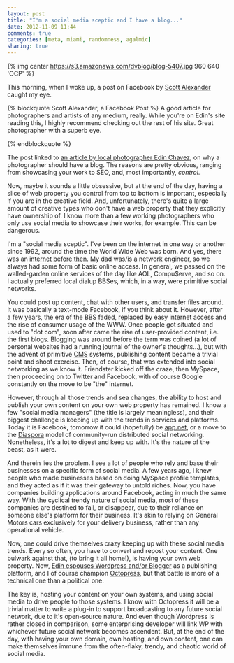 ```yaml
---
layout: post
title: "I'm a social media sceptic and I have a blog..."
date: 2012-11-09 11:44
comments: true
categories: [meta, miami, randomness, agalmic]
sharing: true 
---
```


{% img center https://s3.amazonaws.com/dvblog/blog-5407.jpg 960 640 'OCP' %}

This morning, when I woke up, a post on Facebook by <a href="http://helloimscott.com/">Scott Alexander</a> caught my eye. 

{% blockquote Scott Alexander, a Facebook Post %}
A good article for photographers and artists of any medium, really. While you're on Edin's site reading this, I highly recommend checking out the rest of his site. Great photographer with a superb eye.

{% endblockquote %}

<!-- more -->

The post linked to <a href="http://www.edinchavez.com/blog/why-should-i-start-a-blog/">an article by local photographer Edin Chavez</a>, on why a photographer should have a blog. The reasons are pretty obvious, ranging from showcasing your work to SEO, and, most importantly, _control_.

Now, maybe it sounds a little obsessive, but at the end of the day, having a slice of web property you control from top to bottom is important, especially if you are in the creative field. And, unfortunately, there's quite a large amount of creative types who don't have a web property that they explicitly have ownership of. I know more than a few working photographers who only use social media to showcase their works, for example. This can be dangerous. 

I'm a "social media sceptic". I've been on the internet in one way or another since 1992, around the time the World Wide Web was born. And yes, there was an <a href="http://www.dan-vidal.com/blog/2012/08/22/how-it-was/">internet before then</a>. My dad was/is a network engineer, so we always had some form of basic online access. In general, we passed on the walled-garden online services of the day like AOL, Compu$erve, and so on. I actually preferred local dialup BBSes, which, in a way, were primitive social networks. 

You could post up content, chat with other users, and transfer files around. It was basically a text-mode Facebook, if you think about it. However, after a few years, the era of the BBS faded, replaced by easy internet access and the rise of consumer usage of the WWW. Once people got situated and used to "dot com", soon after came the rise of user-provided content, i.e. the first blogs. Blogging was around before the term was coined (a lot of personal websites had a running journal of the owner's thoughts...), but with the advent of primitive <a href="http://www.movabletype.org/">CMS</a> systems, publishing content became a trivial point and shoot exercise. Then, of course, that was extended into social networking as we know it. Friendster kicked off the craze, then MySpace, then proceeding on to Twitter and Facebook, with of course Google constantly on the move to be "the" internet.

However, through all those trends and sea changes, the ability to host and publish your own content on your own web property has remained. I know a few "social media managers" (the title is largely meaningless), and their biggest challenge is keeping up with the trends in services and platforms. Today it is Facebook, tomorrow it could (hopefully) be <a href="http://join.app.net/">app.net</a>, or a move to the <a href="https://joindiaspora.com/">Diaspora</a> model of community-run distributed social networking. Nonetheless, it's a lot to digest and keep up with. It's the nature of the beast, as it were. 

And therein lies the problem. I see a lot of people who rely and base their businesses on a specific form of social media. A few years ago, I knew people who made businesses based on doing MySpace profile templates, and they acted as if it was their gateway to untold riches. Now, you have companies building applications around Facebook, acting in much the same way. With the cyclical trendy nature of social media, most of these companies are destined to fail, or disappear, due to their reliance on someone else's platform for their business. It's akin to relying on General Motors cars exclusively for your delivery business, rather than any operational vehicle.

Now, one could drive themselves crazy keeping up with these social media trends. Every so often, you have to convert and repost your content. One bulwark against that, (to bring it all home!), is having your own web property. Now, <a href="http://www.edinchavez.com/blog/why-should-i-start-a-blog/">Edin espouses Wordpress and/or Blogger</a> as a publishing platform, and I of course champion <a href="http://octopress.org/">Octopress</a>, but that battle is more of a technical one than a political one. 

The key is, hosting your content on your own systems, and using social media to drive people to those systems. I know with Octopress it will be a trivial matter to write a plug-in to support broadcasting to any future social network, due to it's open-source nature. And even though Wordpress is rather closed in comparison, some enterprising developer will link WP with whichever future social network becomes ascendent. But, at the end of the day, with having your own domain, own hosting, and own content, one can make themselves immune from the often-flaky, trendy, and chaotic world of social media. 